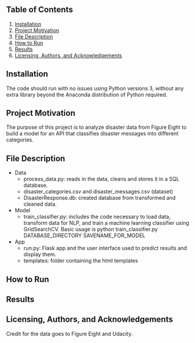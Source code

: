 ## Table of Contents

1. [Installation](#installation)
2. [Project Motivation](#motivation)
3. [File Description](#files)
4. [How to Run](#howto)
5. [Results](#results)
6. [Licensing, Authors, and Acknowledgements](#licensing)

## Installation <a name="installation"></a>
The code should run with no issues using Python versions 3, without any extra library beyond the Anaconda distribution of Python required.
## Project Motivation <a name="motivation"></a> 
The purpose of this project is to analyze disaster data from Figure Eight to build a model for an API that classifies disaster messages into different categories.
## File Description <a name="files"></a>
* Data
  * process_data.py: reads in the data, cleans and stores it in a SQL database. 
  * disaster_categories.csv and disaster_messages.csv (dataset)
  * DisasterResponse.db: created database from transformed and cleaned data.
* Model
  * train_classifier.py: includes the code necessary to load data, transform data for NLP, and train a machine learning classifier using GridSearchCV. Basic usage is python train_classifier.py DATABASE_DIRECTORY SAVENAME_FOR_MODEL
* App
  * run.py: Flask app and the user interface used to predict results and display them.
  * templates: folder containing the html templates
## How to Run <a name="howto"></a>

## Results <a name="results"></a> 

## Licensing, Authors, and Acknowledgements<a name="licensing"></a> 
Credit for the data goes to Figure Eight and Udacity.
